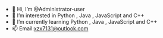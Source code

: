 - 👋 Hi, I’m @Administrator-user
- 👀 I’m interested in Python , Java , JavaScript and C++
- 🌱 I’m currently learning Python , Java , JavaScript and C++
- 📫 Email:xzx7131@outlook.com

<!---
Administrator-user/Administrator-user is a ✨ special ✨ repository because its `README.md` (this file) appears on your GitHub profile.
You can click the Preview link to take a look at your changes.
--->
